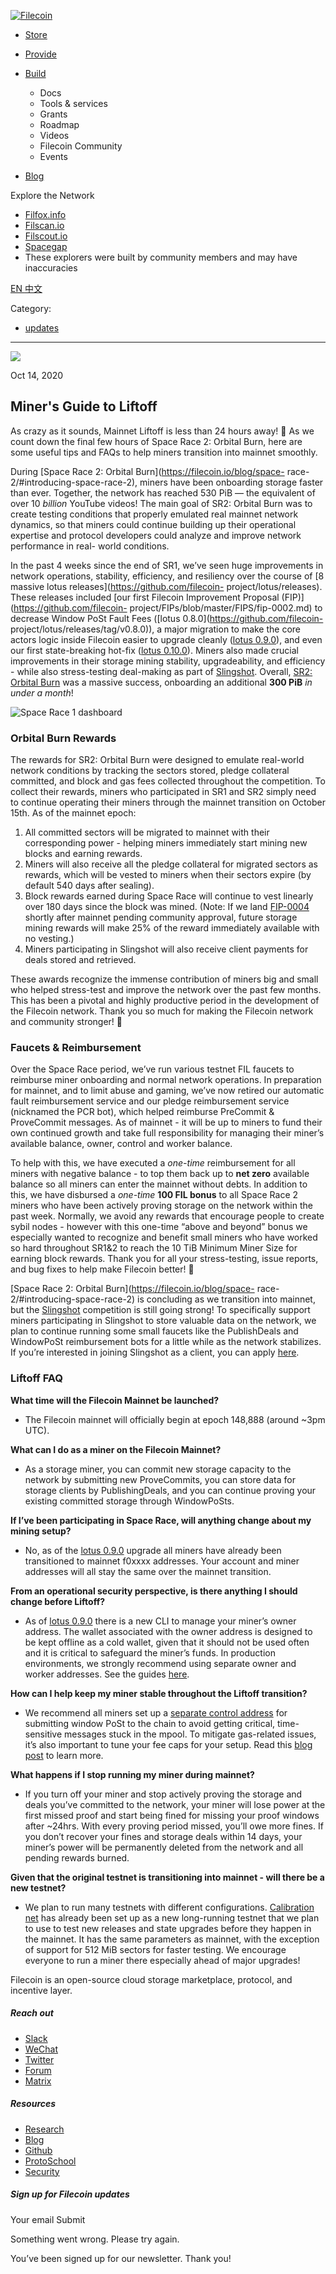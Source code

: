 [ ![Filecoin](../../../images/filecoin-logo.svg) ](../../../)

  * [Store](../../../store/)
  * [Provide](../../../provide/)
  * [Build](../../../build/)

    * Docs
    * Tools & services
    * Grants
    * Roadmap
    * Videos
    * Filecoin Community
    * Events

  * [Blog](../../../blog/)

Explore the Network

  * [Filfox.info](https://filfox.info/en)
  * [Filscan.io](https://filscan.io/#/tipset/chain)
  * [Filscout.io](https://filscout.io/en/)
  * [Spacegap](https://spacegap.github.io)
  * These explorers were built by community members and may have inaccuracies

[ EN ](../../../en) [ 中文 ](../../../zh-cn)

Category:

  * [updates](../../../blog/updates)

  *   *   * 

![](../../../images/icons/social/share.svg)

Oct 14, 2020  

## Miner's Guide to Liftoff

As crazy as it sounds, Mainnet Liftoff is less than 24 hours away! 🤯 As we
count down the final few hours of Space Race 2: Orbital Burn, here are some
useful tips and FAQs to help miners transition into mainnet smoothly.

During [Space Race 2: Orbital Burn](https://filecoin.io/blog/space-
race-2/#introducing-space-race-2), miners have been onboarding storage faster
than ever. Together, the network has reached 530 PiB — the equivalent of over
10 _billion_ YouTube videos! The main goal of SR2: Orbital Burn was to create
testing conditions that properly emulated real mainnet network dynamics, so
that miners could continue building up their operational expertise and
protocol developers could analyze and improve network performance in real-
world conditions.

In the past 4 weeks since the end of SR1, we’ve seen huge improvements in
network operations, stability, efficiency, and resiliency over the course of
[8 massive lotus releases](https://github.com/filecoin-
project/lotus/releases). These releases included [our first Filecoin
Improvement Proposal (FIP)](https://github.com/filecoin-
project/FIPs/blob/master/FIPS/fip-0002.md) to decrease Window PoSt Fault Fees
([lotus 0.8.0](https://github.com/filecoin-
project/lotus/releases/tag/v0.8.0)), a major migration to make the core actors
logic inside Filecoin easier to upgrade cleanly ([lotus
0.9.0](https://github.com/filecoin-project/lotus/releases/tag/v0.9.0)), and
even our first state-breaking hot-fix ([lotus
0.10.0](https://github.com/filecoin-project/lotus/releases/tag/v0.10.0)).
Miners also made crucial improvements in their storage mining stability,
upgradeability, and efficiency - while also stress-testing deal-making as part
of [Slingshot](http://slingshot.filecoin.io/). Overall, [SR2: Orbital
Burn](https://filecoin.io/blog/space-race-2/#introducing-space-race-2) was a
massive success, onboarding an additional **300 PiB** _in under a month_!

![Space Race 1
dashboard](https://filecoin.io/vintage/images/blog/SP2-dashboard.jpg)

### Orbital Burn Rewards

The rewards for SR2: Orbital Burn were designed to emulate real-world network
conditions by tracking the sectors stored, pledge collateral committed, and
block and gas fees collected throughout the competition. To collect their
rewards, miners who participated in SR1 and SR2 simply need to continue
operating their miners through the mainnet transition on October 15th. As of
the mainnet epoch:

  1. All committed sectors will be migrated to mainnet with their corresponding power - helping miners immediately start mining new blocks and earning rewards.
  2. Miners will also receive all the pledge collateral for migrated sectors as rewards, which will be vested to miners when their sectors expire (by default 540 days after sealing).
  3. Block rewards earned during Space Race will continue to vest linearly over 180 days since the block was mined. (Note: If we land [FIP-0004](https://github.com/filecoin-project/FIPs/blob/fip-0004/FIPS/fip-0004.md) shortly after mainnet pending community approval, future storage mining rewards will make 25% of the reward immediately available with no vesting.)
  4. Miners participating in Slingshot will also receive client payments for deals stored and retrieved.

These awards recognize the immense contribution of miners big and small who
helped stress-test and improve the network over the past few months. This has
been a pivotal and highly productive period in the development of the Filecoin
network. Thank you so much for making the Filecoin network and community
stronger! 💪

### Faucets & Reimbursement

Over the Space Race period, we’ve run various testnet FIL faucets to reimburse
miner onboarding and normal network operations. In preparation for mainnet,
and to limit abuse and gaming, we’ve now retired our automatic fault
reimbursement service and our pledge reimbursement service (nicknamed the PCR
bot), which helped reimburse PreCommit & ProveCommit messages. As of mainnet -
it will be up to miners to fund their own continued growth and take full
responsibility for managing their miner’s available balance, owner, control
and worker balance.

To help with this, we have executed a _one-time_ reimbursement for all miners
with negative balance - to top them back up to **net zero** available balance
so all miners can enter the mainnet without debts. In addition to this, we
have disbursed a _one-time_ **100 FIL bonus** to all Space Race 2 miners who
have been actively proving storage on the network within the past week.
Normally, we avoid any rewards that encourage people to create sybil nodes -
however with this one-time “above and beyond” bonus we especially wanted to
recognize and benefit small miners who have worked so hard throughout SR1&2 to
reach the 10 TiB Minimum Miner Size for earning block rewards. Thank you for
all your stress-testing, issue reports, and bug fixes to help make Filecoin
better! 🙏

[Space Race 2: Orbital Burn](https://filecoin.io/blog/space-
race-2/#introducing-space-race-2) is concluding as we transition into mainnet,
but the [Slingshot](http://slingshot.filecoin.io/) competition is still going
strong! To specifically support miners participating in Slingshot to store
valuable data on the network, we plan to continue running some small faucets
like the PublishDeals and WindowPoSt reimbursement bots for a little while as
the network stabilizes. If you’re interested in joining Slingshot as a client,
you can apply [here](https://slingshot.filecoin.io/).

### Liftoff FAQ

**What time will the Filecoin Mainnet be launched?**

  * The Filecoin mainnet will officially begin at epoch 148,888 (around ~3pm UTC).

**What can I do as a miner on the Filecoin Mainnet?**

  * As a storage miner, you can commit new storage capacity to the network by submitting new ProveCommits, you can store data for storage clients by PublishingDeals, and you can continue proving your existing committed storage through WindowPoSts.

**If I’ve been participating in Space Race, will anything change about my
mining setup?**

  * No, as of the [lotus 0.9.0](https://github.com/filecoin-project/lotus/releases/tag/v0.9.0) upgrade all miners have already been transitioned to mainnet f0xxxx addresses. Your account and miner addresses will all stay the same over the mainnet transition.

**From an operational security perspective, is there anything I should change
before Liftoff?**

  * As of [lotus 0.9.0](https://github.com/filecoin-project/lotus/releases/tag/v0.9.0) there is a new CLI to manage your miner’s owner address. The wallet associated with the owner address is designed to be kept offline as a cold wallet, given that it should not be used often and it is critical to safeguard the miner’s funds. In production environments, we strongly recommend using separate owner and worker addresses. See the guides [here](https://docs.filecoin.io/mine/lotus/miner-wallets/#the-owner-address).

**How can I help keep my miner stable throughout the Liftoff transition?**

  * We recommend all miners set up a [separate control address](https://docs.filecoin.io/mine/lotus/miner-wallets/#control-addresses) for submitting window PoSt to the chain to avoid getting critical, time-sensitive messages stuck in the mpool. To mitigate gas-related issues, it’s also important to tune your fee caps for your setup. Read this [blog post](https://filecoin.io/blog/filecoin-features-gas-fees/) to learn more.

**What happens if I stop running my miner during mainnet?**

  * If you turn off your miner and stop actively proving the storage and deals you’ve committed to the network, your miner will lose power at the first missed proof and start being fined for missing your proof windows after ~24hrs. With every proving period missed, you’ll owe more fines. If you don’t recover your fines and storage deals within 14 days, your miner’s power will be permanently deleted from the network and all pending rewards burned.

**Given that the original testnet is transitioning into mainnet - will there
be a new testnet?**

  * We plan to run many testnets with different configurations. [Calibration net](https://network.filecoin.io/#calibration) has already been set up as a new long-running testnet that we plan to use to test new releases and state upgrades before they happen in the mainnet. It has the same parameters as mainnet, with the exception of support for 512 MiB sectors for faster testing. We encourage everyone to run a miner there especially ahead of major upgrades!

Filecoin is an open-source cloud storage marketplace, protocol, and incentive
layer.

##### Reach out

  * [Slack ](https://filecoin.io/slack)
  * [WeChat  ](https://weixin.qq.com/r/1xz54Y-EctINrcuC90nF)
  * [Twitter ](https://twitter.com/Filecoin)
  * [Forum ](https://github.com/filecoin-project/community#forums)
  * [Matrix ](https://riot.im/app/#/group/+filecoin:matrix.org)

##### Resources

  * [Research](https://research.filecoin.io/)
  * [Blog](https://filecoin.io/blog/)
  * [Github](https://github.com/filecoin-project)
  * [ProtoSchool](https://proto.school/course/filecoin)
  * [Security](https://security.filecoin.io/)

##### Sign up for Filecoin updates

Your email Submit

Something went wrong. Please try again.

You’ve been signed up for our newsletter. Thank you!

